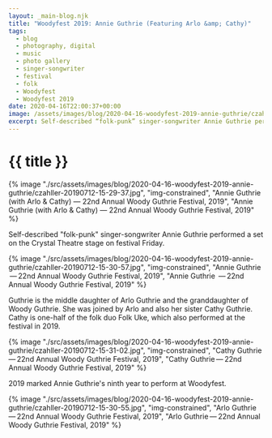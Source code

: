 ```yaml
---
layout: _main-blog.njk
title: "Woodyfest 2019: Annie Guthrie (Featuring Arlo &amp; Cathy)"
tags: 
  - blog
  - photography, digital
  - music
  - photo gallery
  - singer-songwriter
  - festival
  - folk
  - Woodyfest
  - Woodyfest 2019
date: 2020-04-16T22:00:37+00:00
image: /assets/images/blog/2020-04-16-woodyfest-2019-annie-guthrie/czahller-20190712-15-29-37.jpg
excerpt: Self-described “folk-punk” singer-songwriter Annie Guthrie performed a set on the Crystal Theatre stage on festival Friday.
---
```

<!-- markdownlint-disable MD025 -->
# {{ title }}

<!-- markdownlint-enable MD025 --><mpb-dialog-img>

{% image "./src/assets/images/blog/2020-04-16-woodyfest-2019-annie-guthrie/czahller-20190712-15-29-37.jpg", "img-constrained", "Annie Guthrie (with Arlo & Cathy) — 22nd Annual Woody Guthrie Festival, 2019", "Annie Guthrie (with Arlo & Cathy) — 22nd Annual Woody Guthrie Festival, 2019" %}</mpb-dialog-img>

Self-described "folk-punk" singer-songwriter <span class="h-card p-name">Annie Guthrie</span> performed a set on the <span class="h-card p-organization">Crystal Theatre</span> stage on festival <time datetime="2019-07-12T15:00-5:00">Friday</time>.

<mpb-dialog-img>

{% image "./src/assets/images/blog/2020-04-16-woodyfest-2019-annie-guthrie/czahller-20190712-15-30-57.jpg", "img-constrained", "Annie Guthrie  — 22nd Annual Woody Guthrie Festival, 2019", "Annie Guthrie  — 22nd Annual Woody Guthrie Festival, 2019" %}</mpb-dialog-img>

Guthrie is the middle daughter of <span class="h-card p-name">Arlo Guthrie</span> and the granddaughter of <span class="h-card p-name"><span class="p-nickname">Woody</span> Guthrie</span>. She was joined by Arlo and also her sister <span class="h-card p-name">Cathy Guthrie</span>. Cathy is one-half of the folk duo <span class="h-card p-organization">Folk Uke</span>, which also performed at the festival in <time datetime="2019-07">2019</time>.

<mpb-dialog-img>

{% image "./src/assets/images/blog/2020-04-16-woodyfest-2019-annie-guthrie/czahller-20190712-15-31-02.jpg", "img-constrained", "Cathy Guthrie — 22nd Annual Woody Guthrie Festival, 2019", "Cathy Guthrie — 22nd Annual Woody Guthrie Festival, 2019" %}</mpb-dialog-img>

<time datetime="2019-07-12T15:00-5:00">2019</time> marked Annie Guthrie's ninth year to perform at Woodyfest.

<mpb-dialog-img>

{% image "./src/assets/images/blog/2020-04-16-woodyfest-2019-annie-guthrie/czahller-20190712-15-30-55.jpg", "img-constrained", "Arlo Guthrie — 22nd Annual Woody Guthrie Festival, 2019", "Arlo Guthrie — 22nd Annual Woody Guthrie Festival, 2019" %}</mpb-dialog-img>

